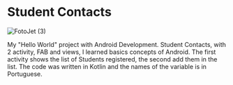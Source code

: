 # Student Contacts

![FotoJet (3)](https://user-images.githubusercontent.com/39228080/186476898-ef6adf32-1ebf-4286-a516-ea873bf12f01.png)

My "Hello World" project with Android Development. Student Contacts, with 2 activity, FAB and views, I learned basics concepts of Android. The first activity shows the list of Students registered, the second add them in the list. The code was written in Kotlin and the names of the variable is in Portuguese.

